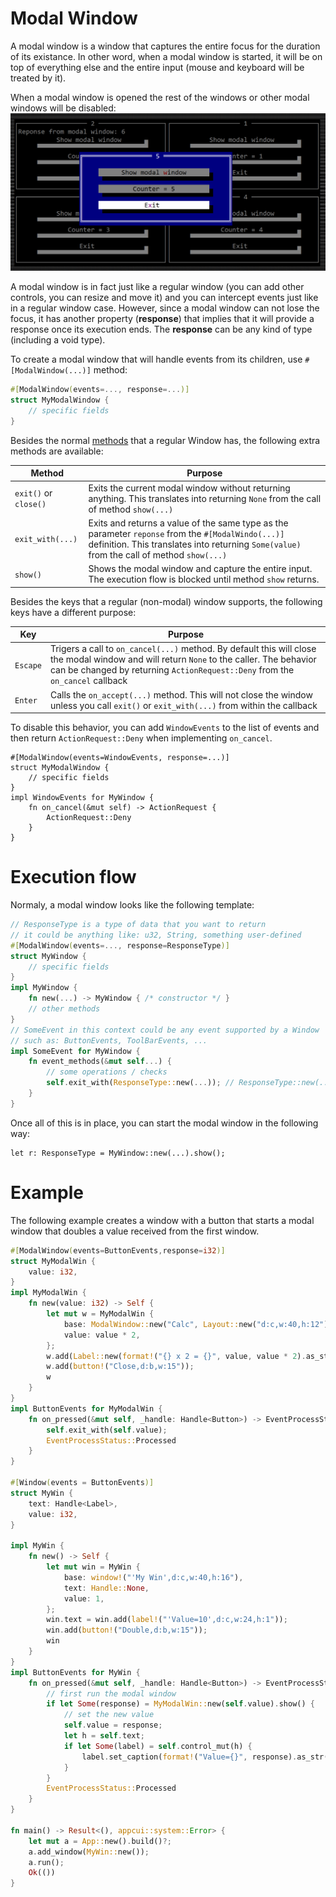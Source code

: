 # Modal Window

A modal window is a window that captures the entire focus for the duration of its existance. In other word, when a modal window is started, it will be on top of everything else and the entire input (mouse and keyboard will be treated by it). 

When a modal window is opened the rest of the windows or other modal windows will be disabled:
<img src="img/modal_window.png"/>

A modal window is in fact just like a regular window (you can add other controls, you can resize and move it) and you can intercept events just like in a regular window case. However, since a modal window can not lose the focus, it has another property (**response**) that implies that it will provide a response once its execution ends. The **response** can be any kind of type (including a void type).

To create a modal window that will handle events from its children, use `#[ModalWindow(...)]` method:

```rs
#[ModalWindow(events=..., response=...)]
struct MyModalWindow {
    // specific fields
}
```

Besides the normal [methods](./window.md#methods) that a regular Window has, the following extra methods are available:

| Method                | Purpose                                                                                                                                                                                          |
| --------------------- | ------------------------------------------------------------------------------------------------------------------------------------------------------------------------------------------------ |
| `exit()` or `close()` | Exits the current modal window without returning anything. This translates into returning `None` from the call of method `show(...)`                                                             |
| `exit_with(...)`      | Exits and returns a value of the same type as the parameter `reponse` from the `#[ModalWindo(...)]` definition. This translates into returning `Some(value)` from the call of method `show(...)` |
| `show()`              | Shows the modal window and capture the entire input. The execution flow is blocked until method `show` returns.                                                                                  |


Besides the keys that a regular (non-modal) window supports, the following keys have a different purpose:

| Key      | Purpose                                                                                                                                                                                                                   |
| -------- | ------------------------------------------------------------------------------------------------------------------------------------------------------------------------------------------------------------------------- |
| `Escape` | Trigers a call to `on_cancel(...)` method. By default this will close the modal window and will return `None` to the caller. The behavior can be changed by returning `ActionRequest::Deny` from the `on_cancel` callback |
| `Enter`  | Calls the `on_accept(...)` method. This will not close the window unless you call `exit()` or `exit_with(...)` from within the callback                                                                                   |


To disable this behavior, you can add `WindowEvents` to the list of events and then return `ActionRequest::Deny` when implementing `on_cancel`.

```rust,no_run
#[ModalWindow(events=WindowEvents, response=...)]
struct MyModalWindow {
    // specific fields
}
impl WindowEvents for MyWindow {
    fn on_cancel(&mut self) -> ActionRequest {
        ActionRequest::Deny
    }
}

```


# Execution flow

Normaly, a modal window looks like the following template:

```rust
// ResponseType is a type of data that you want to return
// it could be anything like: u32, String, something user-defined
#[ModalWindow(events=..., response=ResponseType)]
struct MyWindow {
    // specific fields
}
impl MyWindow {
    fn new(...) -> MyWindow { /* constructor */ }
    // other methods
}
// SomeEvent in this context could be any event supported by a Window
// such as: ButtonEvents, ToolBarEvents, ...
impl SomeEvent for MyWindow {
    fn event_methods(&mut self...) {
        // some operations / checks
        self.exit_with(ResponseType::new(...)); // ResponseType::new(...) something that creates a new object of type ResponseType
    }
}
```

Once all of this is in place, you can start the modal window in the following way:
```rust,no_run
let r: ResponseType = MyWindow::new(...).show();
```

# Example

The following example creates a window with a button that starts a modal window that doubles a value received from the first window.

```rust
#[ModalWindow(events=ButtonEvents,response=i32)]
struct MyModalWin {
    value: i32,
}
impl MyModalWin {
    fn new(value: i32) -> Self {
        let mut w = MyModalWin {
            base: ModalWindow::new("Calc", Layout::new("d:c,w:40,h:12"), window::Flags::None),
            value: value * 2,
        };
        w.add(Label::new(format!("{} x 2 = {}", value, value * 2).as_str(), Layout::new("d:c,w:16,h:1")));
        w.add(button!("Close,d:b,w:15"));
        w
    }
}
impl ButtonEvents for MyModalWin {
    fn on_pressed(&mut self, _handle: Handle<Button>) -> EventProcessStatus {
        self.exit_with(self.value);
        EventProcessStatus::Processed
    }
}

#[Window(events = ButtonEvents)]
struct MyWin {
    text: Handle<Label>,
    value: i32,
}

impl MyWin {
    fn new() -> Self {
        let mut win = MyWin {
            base: window!("'My Win',d:c,w:40,h:16"),
            text: Handle::None,
            value: 1,
        };
        win.text = win.add(label!("'Value=10',d:c,w:24,h:1"));
        win.add(button!("Double,d:b,w:15"));
        win
    }
}
impl ButtonEvents for MyWin {
    fn on_pressed(&mut self, _handle: Handle<Button>) -> EventProcessStatus {
        // first run the modal window
        if let Some(response) = MyModalWin::new(self.value).show() {
            // set the new value
            self.value = response;
            let h = self.text;
            if let Some(label) = self.control_mut(h) {
                label.set_caption(format!("Value={}", response).as_str());
            }
        }
        EventProcessStatus::Processed
    }
}

fn main() -> Result<(), appcui::system::Error> {
    let mut a = App::new().build()?;
    a.add_window(MyWin::new());
    a.run();
    Ok(())
}
```